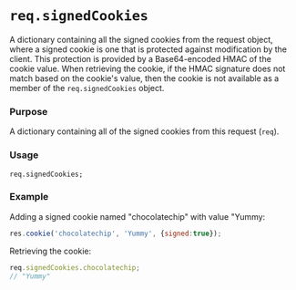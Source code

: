 # `req.signedCookies`

A dictionary containing all the signed cookies from the request object, where a signed cookie is one that is protected against modification by the client. This protection is provided by a Base64-encoded HMAC of the cookie value. When retrieving the cookie, if the HMAC signature does not match based on the cookie's value, then the cookie is not available as a member of the `req.signedCookies` object.

### Purpose
A dictionary containing all of the signed cookies from this request (`req`).


### Usage
```usage
req.signedCookies;
```



### Example
Adding a signed cookie named "chocolatechip" with value "Yummy:

```javascript
res.cookie('chocolatechip', 'Yummy', {signed:true});
```

Retrieving the cookie:
```javascript
req.signedCookies.chocolatechip;
// "Yummy"
```






<docmeta name="displayName" value="req.signedCookies">
<docmeta name="pageType" value="property">
